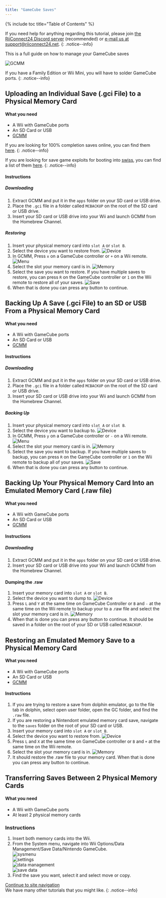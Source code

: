 ```yaml
---
title: "GameCube Saves"
---
```


{% include toc title="Table of Contents" %}

If you need help for anything regarding this tutorial, please join [the RiiConnect24 Discord server](https://discord.gg/rc24) (recommended) or [e-mail us at support@riiconnect24.net](mailto:support@riiconnect24.net).
{: .notice--info}

This is a full guide on how to manage your GameCube saves

![GCMM](/images/gcsaves/gcmm.png)

If you have a Family Edition or Wii Mini, you will have to solder GameCube ports.
{: .notice--info}

## Uploading an Individual Save (.gci File) to a Physical Memory Card

#### What you need

* A Wii with GameCube ports
* An SD Card or USB
* [GCMM](https://hbb1.oscwii.org/hbb/gcmm/gcmm.zip)

If you are looking for 100% completion saves online, you can find them [here](https://gamefaqs.gamespot.com/).
{: .notice--info}

If you are looking for save game exploits for booting into [swiss](https://github.com/emukidid/swiss-gc/releases), you can find a list of them [here](https://www.gc-forever.com/wiki/index.php?title=Booting_homebrew#Game_Save_Exploits).
{: .notice--info}

#### Instructions

##### Downloading

1. Extract GCMM and put it in the `apps` folder on your SD card or USB drive.
2. Place the `.gci` file in a folder called `MCBACKUP` on the root of the SD card or USB drive.
3. Insert your SD card or USB drive into your Wii and launch GCMM from the Homebrew Channel.

##### Restoring

1. Insert your physical memory card into `slot A` or `slot B`.
2. Select the device you want to restore from. ![Device](/images/gcsaves/gcmm-select-device.jpg)
3. In GCMM, Press `x` on a GameCube controller or `+` on a Wii remote. ![Menu](/images/gcsaves/gcmm-menu.jpg)
4. Select the slot your memory card is in. ![Memory](/images/gcsaves/gcmm-mem-select.jpg)
5. Select the save you want to restore. If you have multiple saves to restore, you can press `R` on the GameCube controller or `1` on the Wii remote to restore all of your saves. ![Save](/images/gcsaves/gcmm-select-save.jpg)
6. When that is done you can press any button to continue.

## Backing Up A Save (.gci File) to an SD or USB From a Physical Memory Card

#### What you need

* A Wii with GameCube ports
* An SD Card or USB
* [GCMM](https://hbb1.oscwii.org/hbb/gcmm/gcmm.zip)

#### Instructions

##### Downloading

1. Extract GCMM and put it in the `apps` folder on your SD card or USB drive.
2. Place the `.gci` file in a folder called `MCBACKUP` on the root of the SD card or USB drive.
3. Insert your SD card or USB drive into your Wii and launch GCMM from the Homebrew Channel.

##### Backing Up

1. Insert your physical memory card into `slot A` or `slot B`.
2. Select the device you want to backup to. ![Device](/images/gcsaves/gcmm-select-device.jpg)
3. In GCMM, Press `y` on a GameCube controller or `-` on a Wii remote. ![Menu](/images/gcsaves/gcmm-menu.jpg)
4. Select the slot your memory card is in. ![Memory](/images/gcsaves/gcmm-mem-select.jpg)
5. Select the save you want to backup. If you have multiple saves to backup, you can press `R` on the GameCube controller or `1` on the Wii remote to backup all of your saves. ![Save](/images/gcsaves/gcmm-select-save.jpg)
6. When that is done you can press any button to continue.

## Backing Up Your Physical Memory Card Into an Emulated Memory Card (.raw file)

#### What you need

* A Wii with GameCube ports
* An SD Card or USB
* [GCMM](https://hbb1.oscwii.org/hbb/gcmm/gcmm.zip)

#### Instructions

##### Downloading

1. Extract GCMM and put it in the `apps` folder on your SD card or USB drive.
2. Insert your SD card or USB drive into your Wii and launch GCMM from the Homebrew Channel.

#### Dumping the .raw

1. Insert your memory card into `slot A` or `slot B`.
2. Select the device you want to dump to. ![Device](/images/gcsaves/gcmm-select-device.jpg)
3. Press `L` and `Y` at the same time on GameCube Controller or `B` and `-` at the same time on the Wii remote to backup your to a .raw file and select the slot your memory card is in. ![Memory](/images/gcsaves/gcmm-mem-select.jpg)
4. When that is done you can press any button to continue. It should be saved in a folder on the root of your SD or USB called `MCBACKUP`. 

## Restoring an Emulated Memory Save to a Physical Memory Card

#### What you need

* A Wii with GameCube ports
* An SD Card or USB
* [GCMM](https://hbb1.oscwii.org/hbb/gcmm/gcmm.zip)

#### Instructions

1. If you are trying to restore a save from dolphin emulator, go to the file tab in dolphin, select open user folder, open the GC folder, and find the `.raw` file.
2. If you are restoring a Nintendont emulated memory card save, navigate to the `saves` folder on the root of your SD card or USB.
4. Insert your memory card into `slot A` or `slot B`.
5. Select the device you want to restore from. ![Device](/images/gcsaves/gcmm-select-device.jpg)
6. Press `L` and `X` at the same time on GameCube controller or `B` and `+` at the same time on the Wii remote.
7. Select the slot your memory card is in. ![Memory](/images/gcsaves/gcmm-mem-select.jpg)
8. It should restore the .raw file to your memory card. When that is done you can press any button to continue.

## Transferring Saves Between 2 Physical Memory Cards

#### What you need

* A Wii with GameCube ports
* At least 2 physical memory cards

### Instructions

1. Insert both memory cards into the Wii.
2. From the System menu, navigate into Wii Options/Data Management/Save Data/Nintendo GameCube. <br> ![sysmenu](/images/gcsaves/sysmenu.jpg) <br> ![settings](/images/gcsaves/settings.jpg) <br> ![data management](/images/gcsaves/data-management.jpg) <br> ![save data](/images/gcsaves/save-data.jpg)
3. Find the save you want, select it and select move or copy.

[Continue to site navigation](site-navigation)<br>
We have many other tutorials that you might like.
{: .notice--info}